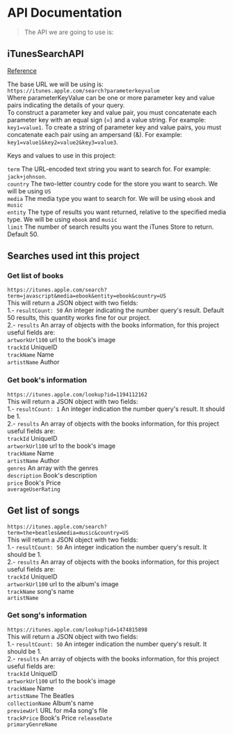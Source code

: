 # API Documentation
> The API we are going to use is:  
## iTunesSearchAPI
[Reference](https://developer.apple.com/library/archive/documentation/AudioVideo/Conceptual/iTuneSearchAPI/index.html)

The base URL we will  be using is:  
`https://itunes.apple.com/search?parameterkeyvalue`  
Where parameterKeyValue can be one or more parameter key and value pairs indicating the details of your query.  
To construct a parameter key and value pair, you must concatenate each parameter key with an equal sign (=) and a value string. For example: `key1=value1`. To create a string of parameter key and value pairs, you must concatenate each pair using an ampersand (&). For example: `key1=value1&key2=value2&key3=value3`.   

Keys and values to use in this project:  

`term`  The URL-encoded text string you want to search for. For example: `jack+johnson`.  
`country` The two-letter country code for the store you want to search. We will be using `US`   
`media` The media type you want to search for. We will be using `ebook` and `music`   
`entity`  The type of results you want returned, relative to the specified media type. We will be using `ebook` and `music`  
`limit` The number of search results you want the iTunes Store to return. Default 50.

## Searches used int this project   

### Get list of books
`https://itunes.apple.com/search?term=javascript&media=ebook&entity=ebook&country=US`  
This will return a JSON object with two fields:  
1.- `resultCount: 50` An integer indicating the number query's result. Default 50 results, this quantity works fine for our project.  
2.- `results` An array of objects with the books information, for this project useful fields are:  
`artworkUrl100` url to the book's image  
`trackId` UniqueID   
`trackName` Name   
`artistName` Author  

### Get book's information
`https://itunes.apple.com/lookup?id=1194112162`   
This will return a JSON object with two fields:   
1.- `resultCount: 1` An integer indication the number query's result. It should be 1.  
2.- `results` An array of objects with the books information, for this project useful fields are:  
`trackId` UniqueID   
`artworkUrl100` url to the book's image  
`trackName` Name   
`artistName` Author  
`genres`  An array with the genres   
`description` Book's description   
`price` Book's Price  
`averageUserRating` 



## Get list of songs  
`https://itunes.apple.com/search?term=the+beatles&media=music&country=US`   
This will return a JSON object with two fields:   
1.- `resultCount: 50` An integer indication the number query's result. It should be 1.  
2.- `results` An array of objects with the books information, for this project useful fields are:  
`trackId` UniqueID   
`artworkUrl100` url to the album's image  
`trackName`  song's name  
`artistName`   

### Get song's information
`https://itunes.apple.com/lookup?id=1474815898`   
This will return a JSON object with two fields:   
1.- `resultCount: 50` An integer indication the number query's result. It should be 1.  
2.- `results` An array of objects with the books information, for this project useful fields are:  
`trackId` UniqueID   
`artworkUrl100` url to the book's image  
`trackName` Name   
`artistName` The Beatles  
`collectionName`  Album's name  
`previewUrl`  URL for m4a song's file  
`trackPrice` Book's Price 
`releaseDate`  
`primaryGenreName`

